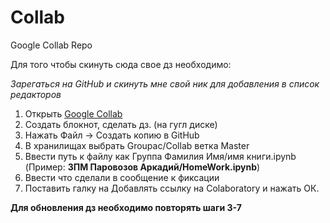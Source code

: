 # Collab
Google Collab Repo

Для того чтобы скинуть сюда свое дз необходимо:

_Зарегаться на GitHub и cкинуть мне свой ник для добавления в список редакторов_

1. Открыть [Google Collab](https://colab.research.google.com/)
2. Создать блокнот, сделать дз. (на гугл диске)
3. Нажать Файл -> Cоздать копию в GitHub 
4. В хранилищах выбрать Groupac/Collab ветка Master
5. Ввести путь к файлу как Группа Фамилия Имя/имя книги.ipynb (Пример: __3ПМ Паровозов Аркадий/HomeWork.ipynb__)
6. Ввести что сделали в сообщение к фиксации
7. Поставить галку на Добавлять ссылку на Colaboratory и нажать ОК.

__Для обновления дз необходимо повторять шаги 3-7__

